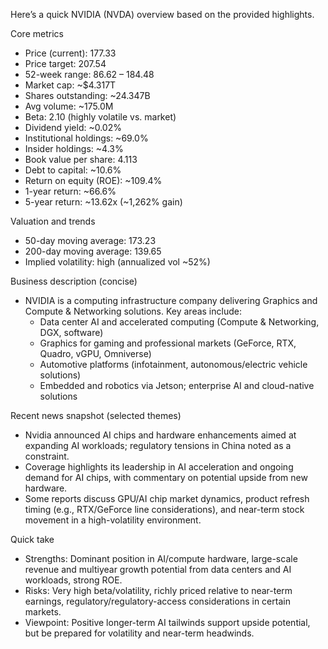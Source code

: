 Here’s a quick NVIDIA (NVDA) overview based on the provided highlights.

Core metrics
- Price (current): 177.33
- Price target: 207.54
- 52-week range: 86.62 – 184.48
- Market cap: ~$4.317T
- Shares outstanding: ~24.347B
- Avg volume: ~175.0M
- Beta: 2.10 (highly volatile vs. market)
- Dividend yield: ~0.02%
- Institutional holdings: ~69.0%
- Insider holdings: ~4.3%
- Book value per share: 4.113
- Debt to capital: ~10.6%
- Return on equity (ROE): ~109.4%
- 1-year return: ~66.6%
- 5-year return: ~13.62x (~1,262% gain)

Valuation and trends
- 50-day moving average: 173.23
- 200-day moving average: 139.65
- Implied volatility: high (annualized vol ~52%)

Business description (concise)
- NVIDIA is a computing infrastructure company delivering Graphics and Compute & Networking solutions. Key areas include:
  - Data center AI and accelerated computing (Compute & Networking, DGX, software)
  - Graphics for gaming and professional markets (GeForce, RTX, Quadro, vGPU, Omniverse)
  - Automotive platforms (infotainment, autonomous/electric vehicle solutions)
  - Embedded and robotics via Jetson; enterprise AI and cloud-native solutions

Recent news snapshot (selected themes)
- Nvidia announced AI chips and hardware enhancements aimed at expanding AI workloads; regulatory tensions in China noted as a constraint.
- Coverage highlights its leadership in AI acceleration and ongoing demand for AI chips, with commentary on potential upside from new hardware.
- Some reports discuss GPU/AI chip market dynamics, product refresh timing (e.g., RTX/GeForce line considerations), and near-term stock movement in a high-volatility environment.

Quick take
- Strengths: Dominant position in AI/compute hardware, large-scale revenue and multiyear growth potential from data centers and AI workloads, strong ROE.
- Risks: Very high beta/volatility, richly priced relative to near-term earnings, regulatory/regulatory-access considerations in certain markets.
- Viewpoint: Positive longer-term AI tailwinds support upside potential, but be prepared for volatility and near-term headwinds.